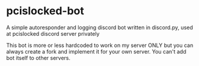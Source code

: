 # pcislocked-bot
A simple autoresponder and logging discord bot written in discord.py, used at pcislocked discord server privately

This bot is more or less hardcoded to work on my server ONLY but you can always create a fork and implement it for your own server. You can't add bot itself to other servers.
